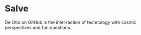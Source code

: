 # Salve

De Otio on GitHub is the intersection of technology with
cosmic perspectives and fun questions.
